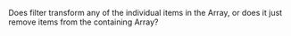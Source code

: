 Does filter transform any of the individual items in the Array, or does it just remove items from the containing Array?